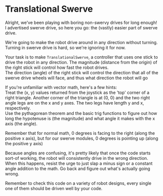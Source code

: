 Translational Swerve
====================

Alright, we've been playing with boring non-swervy drives for long enough!
I advertised swerve drive, so here you go: the (vastly) easier part of swerve drive.

We're going to make the robot drive around in any direction without turning. Turning in swerve drive is hard, so we're ignoring it for now.

Your task is to make `TranslationalSwerve`, a controller that uses one stick to drive the robot in any direction.
The magnitude (distance from the origin) of the right stick will control how fast the robot drives.  
The direction (angle) of the right stick will control the direction that all of the swerve drive wheels will face, and thus what direction the robot will go

If you're unfamiliar with vector math, here's a few hints:  
Treat the (x, y) values returned from the joystick as the 'top' corner of a right triangle. Another corner of the triangle is at (0, 0)
and the two right angle legs are on the x and y axes. The two legs have length y and x, respectively.  
Use the pythagorean theorem and the basic trig functions to figure out how long the hypotenuse is (the magnitude)
and what angle it makes with the x axis (the angle).

Remember that for normal math, 0 degrees is facing to the right (along the positive x axis), but for our swerve modules, 0 degrees is pointing up (along the positive y axis)

Because angles are confusing, it's pretty likely that once the code starts sort-of working, the robot will consistently drive in the wrong direction.
When this happens, resist the urge to just slap a minus sign or a constant angle addition to the math. Go back and figure out what's actually going wrong.

Remember to check this code on a variety of robot designs, every single one of them should be driven well by your code.